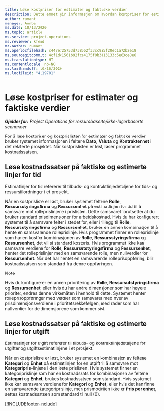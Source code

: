 ```yaml
---
title: Løse kostpriser for estimater og faktiske verdier
description: Dette emnet gir informasjon om hvordan kostpriser for estimater og faktiske beløp løses.
author: rumant
manager: Annbe
ms.date: 10/13/2020
ms.topic: article
ms.service: project-operations
ms.reviewer: kfend
ms.author: rumant
ms.openlocfilehash: c447e725753d738662f33cc9a5f20ec1a72b2e18
ms.sourcegitcommit: 4cf1dc1561b92fca4175f0b3813133c5e63ce8e6
ms.translationtype: HT
ms.contentlocale: nb-NO
ms.lasthandoff: 10/28/2020
ms.locfileid: "4119701"
---
```

# <a name="resolving-cost-prices-for-estimates-and-actuals"></a>Løse kostpriser for estimater og faktiske verdier

_**Gjelder for:** Project Operations for ressursbaserte/ikke-lagerbaserte scenarioer_

For å løse kostpriser og kostprislisten for estimater og faktiske verdier bruker systemet informasjonen i feltene **Dato**, **Valuta** og **Kontraktenhet** i det relaterte prosjektet. Når kostprislisten er løst, løser programmet kostnadssatsen.

## <a name="resolving-cost-rates-on-actual-and-estimate-lines-for-time"></a>Løse kostnadssatser på faktiske og estimerte linjer for tid

Estimatlinjer for tid refererer til tilbuds- og kontraktlinjedetaljene for tids- og ressurstilordninger i et prosjekt.

Når en kostprisliste er løst, bruker systemet feltene **Rolle**, **Ressursstyringsfirma** og **Ressursenhet** på estimatlinjen for tid til å samsvare mot rolleprislinjene i prislisten. Dette samsvaret forutsetter at du bruker standard prisdimensjoner for arbeidskostnad. Hvis du har konfigurert systemet til å samsvare felter i stedet for, eller i tillegg til **Rolle**, **Ressursstyringsfirma** og **Ressursenhet**, brukes en annen kombinasjon til å hente en samsvarende rolleprislinje. Hvis programmet finner en rolleprislinje som har en kostfor kombinasjonen av **Rolle**, **Ressursstyringsfirma** og **Ressursenhet**, det vil si standard kostpris. Hvis programmet ikke kan samsvare verdiene for **Rolle**, **Ressursutstyringsfirma** og **Ressursenhet**, henter det rolleprislinjer med en samsvarende rolle, men nullverdier for **Ressursenhet**. Når det har hentet en samsvarende rolleprisoppføring, blir kostnadssatsen som standard fra denne oppføringen. 

> [!NOTE]
> Hvis du konfigurerer en annen prioritering av **Rolle**, **Ressursutstyringsfirma** og **Ressursenhet**, eller hvis du har andre dimensjoner som har høyere prioritet, endres denne virkemåten i henhold til dette. Systemet henter rolleprisoppføringer med verdier som samsvarer med hver av prisdimensjonsverdiene i prioritetsrekkefølgen, med rader som har nullverdier for de dimensjonene som kommer sist.

## <a name="resolving-cost-rates-on-actual-and-estimate-lines-for-expense"></a>Løse kostnadssatser på faktiske og estimerte linjer for utgift

Estimatlinjer for utgift refererer til tilbuds- og kontraktlinjedetaljene for utgifter og utgiftsestimatlinjene i et prosjekt.

Når en kostprisliste er løst, bruker systemet en kombinasjon av feltene **Kategori** og **Enhet** på estimatlinjen for en utgift til å samsvare mot **Kategoripris**-linjene i den løste prislisten. Hvis systemet finner en kategoriprislinje som har en kostnadssats for kombinasjonen av feltene **Kategori** og **Enhet**, brukes kostnadssatsen som standard. Hvis systemet ikke kan samsvare verdiene for **Kategori** og **Enhet**, eller hvis det kan finne en samsvarende kategoriprislinje, men prismodellen ikke er **Pris per enhet**, settes kostnadssatsen som standard til null (0).


[!INCLUDE[footer-include](../includes/footer-banner.md)]